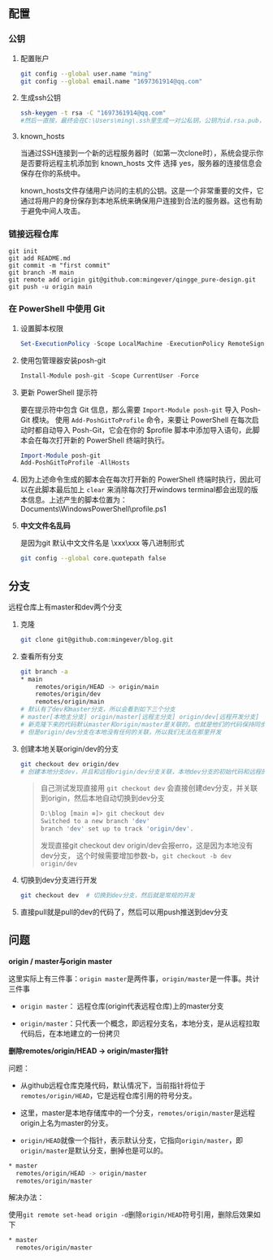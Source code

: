 ## 配置

### 公钥

1. 配置账户

	``` bash
	git config --global user.name "ming"
	git config --global email.name "1697361914@qq.com"
	```

2. 生成ssh公钥

	``` bash
	ssh-keygen -t rsa -C "1697361914@qq.com"
	#然后一直按，最终会在C:\Users\ming\.ssh里生成一对公私钥，公钥为id.rsa.pub，复制里面的内容到github即可
	```

3. known_hosts

	当通过SSH连接到一个新的远程服务器时（如第一次clone时），系统会提示你是否要将远程主机添加到 known_hosts 文件
	选择 yes，服务器的连接信息会保存在你的系统中。

	known_hosts文件存储用户访问的主机的公钥。这是一个非常重要的文件，它通过将用户的身份保存到本地系统来确保用户连接到合法的服务器。这也有助于避免中间人攻击。



### 链接远程仓库

```shell
git init
git add README.md
git commit -m "first commit"
git branch -M main
git remote add origin git@github.com:mingever/qingge_pure-design.git
git push -u origin main
```



### 在 PowerShell 中使用 Git

1. 设置脚本权限

	``` powershell
	Set-ExecutionPolicy -Scope LocalMachine -ExecutionPolicy RemoteSigned -Force
	```

2. 使用包管理器安装posh-git

	``` powershell
	Install-Module posh-git -Scope CurrentUser -Force
	```

3. 更新 PowerShell 提示符

	要在提示符中包含 Git 信息，那么需要 `Import-Module posh-git` 导入 Posh-Git 模块。
	使用 `Add-PoshGitToProfile` 命令，来要让 PowerShell 在每次启动时都自动导入 Posh-Git，它会在你的 $profile 脚本中添加导入语句，此脚本会在每次打开新的 PowerShell 终端时执行。

	``` powershell
	Import-Module posh-git
	Add-PoshGitToProfile -AllHosts
	```

4. 因为上述命令生成的脚本会在每次打开新的 PowerShell 终端时执行，因此可以在此脚本最后加上 `clear` 来消除每次打开windows terminal都会出现的版本信息。上述产生的脚本位置为：Documents\WindowsPowerShell\profile.ps1

5. **中文文件名乱码**

	是因为git 默认中文文件名是 \xxx\xxx 等八进制形式

	``` bash
	git config --global core.quotepath false
	```



## 分支

远程仓库上有master和dev两个分支

1. 克隆

	``` bash
	git clone git@github.com:mingever/blog.git
	```

2. 查看所有分支

	``` bash
	git branch -a
	* main
		remotes/origin/HEAD -> origin/main
		remotes/origin/dev
		remotes/origin/main
	# 默认有了dev和master分支，所以会看到如下三个分支
	# master[本地主分支] origin/master[远程主分支] origin/dev[远程开发分支]
	# 新克隆下来的代码默认master和origin/master是关联的，也就是他们的代码保持同步
	# 但是origin/dev分支在本地没有任何的关联，所以我们无法在那里开发
	```


3. 创建本地关联origin/dev的分支

	``` bash
	git checkout dev origin/dev  
	# 创建本地分支dev，并且和远程origin/dev分支关联，本地dev分支的初始代码和远程的dev分支代码一样
	```
	
	> 自己测试发现直接用 `git checkout dev` 会直接创建dev分支，并关联到origin，然后本地自动切换到dev分支
	>
	> ``` bash
	> D:\blog [main ≡]> git checkout dev
	> Switched to a new branch 'dev'
	> branch 'dev' set up to track 'origin/dev'.
	> ```
	>
	> 发现直接git checkout dev origin/dev会报erro，这是因为本地没有dev分支，
	> 这个时候需要增加参数-b，`git checkout -b dev origin/dev`
	
4. 切换到dev分支进行开发

	``` bash
	git checkout dev  # 切换到dev分支，然后就是常规的开发
	```

5. 直接pull就是pull的dev的代码了，然后可以用push推送到dev分支



## 问题

**origin / master与origin master**

这里实际上有三件事：`origin master`是两件事，`origin/master`是一件事。共计三件事

- `origin master`： 远程仓库(origin代表远程仓库)上的master分支

- `origin/master`：只代表一个概念，即远程分支名，本地分支，是从远程拉取代码后，在本地建立的一份拷贝

  

**删除remotes/origin/HEAD -> origin/master指针**

问题：

- 从github远程仓库克隆代码，默认情况下，当前指针将位于`remotes/origin/HEAD`，它是远程仓库引用的符号分支。

- 这里，master是本地存储库中的一个分支，`remotes/origin/master`是远程origin上名为master的分支。

- `origin/HEAD`就像一个指针，表示默认分支，它指向`origin/master`，即`origin/master`是默认分支，删掉也是可以的。

``` bash
* master
  remotes/origin/HEAD -> origin/master
  remotes/origin/master
```

解决办法：

使用`git remote set-head origin -d`删除`origin/HEAD`符号引用，删除后效果如下

``` bash
* master
  remotes/origin/master
```



